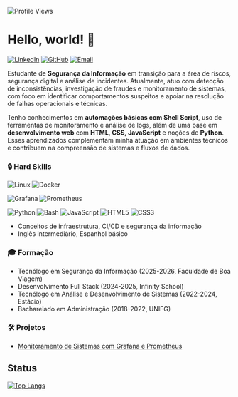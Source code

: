 ![Profile Views](https://komarev.com/ghpvc/?username=SeuNomeDeUsuário)

# Hello, world! 👋

[![LinkedIn](https://img.shields.io/badge/LinkedIn-blue?style=flat&logo=linkedin&logoColor=white)](https://www.linkedin.com/in/winnie-wei045)
[![GitHub](https://img.shields.io/badge/GitHub-181717?style=flat&logo=github&logoColor=white)](https://github.com/NineWei)
[![Email](https://img.shields.io/badge/Email-0078D4?style=flat&logo=microsoft-outlook&logoColor=white)](mailto:winniewei1@hotmail.com)

Estudante de **Segurança da Informação** em transição para a área de riscos, segurança digital e análise de incidentes. Atualmente, atuo com detecção de inconsistências, investigação de fraudes e monitoramento de sistemas, com foco em identificar comportamentos suspeitos e apoiar na resolução de falhas operacionais e técnicas.

Tenho conhecimentos em **automações básicas com Shell Script**, uso de ferramentas de monitoramento e análise de logs, além de uma base em **desenvolvimento web** com **HTML, CSS, JavaScript** e noções de **Python**. Esses aprendizados complementam minha atuação em ambientes técnicos e contribuem na compreensão de sistemas e fluxos de dados.

### 🔒 **Hard Skills**

![Linux](https://img.shields.io/badge/-Linux-FCC624?style=flat-square&logo=linux&logoColor=black) ![Docker](https://img.shields.io/badge/-Docker-2496ED?style=flat-square&logo=docker&logoColor=white)

![Grafana](https://img.shields.io/badge/-Grafana-F46800?style=flat-square&logo=grafana&logoColor=white) ![Prometheus](https://img.shields.io/badge/-Prometheus-E6522C?style=flat-square&logo=prometheus&logoColor=white) 

![Python](https://img.shields.io/badge/-Python-3776AB?style=flat-square&logo=python&logoColor=white) ![Bash](https://img.shields.io/badge/-Bash-4EAA25?style=flat-square&logo=gnubash&logoColor=white) ![JavaScript](https://img.shields.io/badge/-JavaScript-F7DF1E?style=flat-square&logo=javascript&logoColor=black) ![HTML5](https://img.shields.io/badge/-HTML5-E34F26?style=flat-square&logo=html5&logoColor=white) ![CSS3](https://img.shields.io/badge/-CSS3-1572B6?style=flat-square&logo=css3&logoColor=white)
- Conceitos de infraestrutura, CI/CD e segurança da informação
- Inglês intermediário, Espanhol básico

### 🎓 **Formação**
- Tecnólogo em Segurança da Informação (2025-2026, Faculdade de Boa Viagem)
- Desenvolvimento Full Stack (2024-2025, Infinity School)
- Tecnólogo em Análise e Desenvolvimento de Sistemas (2022-2024, Estácio)
- Bacharelado em Administração (2018-2022, UNIFG)

### 🛠️ **Projetos**
- [Monitoramento de Sistemas com Grafana e Prometheus](https://github.com/NineWei/linux_lab_incidents)

## Status

[![Top Langs](https://github-readme-stats.vercel.app/api/top-langs/?username=paulotruly&layout=compact&theme=dark)](https://github.com/anuraghazra/github-readme-stats)
